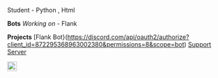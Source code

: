 

Student - Python , Html

<!-- ![Discord](https://discord.c99.nl/widget/theme-3/928575023705391135.png) -->


**Bots**
*Working on* - Flank


**Projects**
[Flank Bot}(https://discord.com/api/oauth2/authorize?client_id=872295368963002380&permissions=8&scope=bot)
[Support Server](https://discord.gg/programmer)


<a href="https://discord.com/users/523137529373917186" target="_blank" >
    <img align ="left" alt="Discord" width="22px" src ="https://cdn.jsdelivr.net/npm/simple-icons@v3/icons/discord.svg" />
  </a>

![]()
